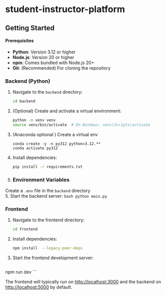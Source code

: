# student-instructor-platform

## Getting Started

#### Prerequisites

- **Python**: Version 3.12 or higher  
- **Node.js**: Version 20 or higher
- **npm**: Comes bundled with Node.js 20+
- **Git**: (Recommended) For cloning the repository

### Backend (Python)

1. Navigate to the `backend` directory:
    ```bash
    cd backend
    ```
2. (Optional) Create and activate a virtual environment:
    ```bash
    python -m venv venv
    source venv/bin/activate  # On Windows: venv\Scripts\activate
    ```
2. (Anaconda optional ) Create a virtual env
    ```
    conda create -y -n py312 python=3.12.**
    conda activate py312
    ```    
3. Install dependencies:
    ```bash
    pip install -r requirements.txt
    ```
4. ### Environment Variables

Create a `.env` file in the `backend` directory     
5. Start the backend server:
    ```bash
    python main.py
    ```
    

### Frontend

1. Navigate to the frontend directory:
    ```bash
    cd frontend
    ```
2. Install dependencies:
    ```bash
    npm install  --legacy-peer-deps
    ```
3. Start the frontend development server:
    ```bash
  npm run dev
    ```

The frontend will typically run on [http://localhost:3000](http://localhost:3000) and the backend on [http://localhost:5000](http://localhost:5000) by default.





